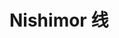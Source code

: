 <style>
h2 { font: 24px !important; }
h3 { font: 20px !important; }
p { font: 16px !important; }
</style>

# Nishimor 线
